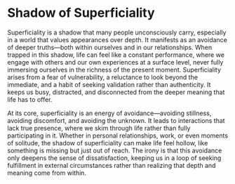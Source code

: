 # Shadow of Superficiality


Superficiality is a shadow that many people unconsciously carry, especially in a world that values appearances over depth. It manifests as an avoidance of deeper truths—both within ourselves and in our relationships. When trapped in this shadow, life can feel like a constant performance, where we engage with others and our own experiences at a surface level, never fully immersing ourselves in the richness of the present moment. Superficiality arises from a fear of vulnerability, a reluctance to look beyond the immediate, and a habit of seeking validation rather than authenticity. It keeps us busy, distracted, and disconnected from the deeper meaning that life has to offer.

At its core, superficiality is an energy of avoidance—avoiding stillness, avoiding discomfort, and avoiding the unknown. It leads to interactions that lack true presence, where we skim through life rather than fully participating in it. Whether in personal relationships, work, or even moments of solitude, the shadow of superficiality can make life feel hollow, like something is missing but just out of reach. The irony is that this avoidance only deepens the sense of dissatisfaction, keeping us in a loop of seeking fulfillment in external circumstances rather than realizing that depth and meaning come from within.
